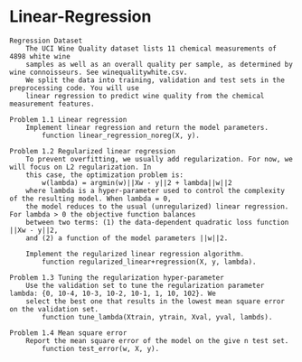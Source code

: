 # Linear-Regression
	Regression Dataset 
		The UCI Wine Quality dataset lists 11 chemical measurements of 4898 white wine
		samples as well as an overall quality per sample, as determined by wine connoisseurs. See winequalitywhite.csv. 
		We split the data into training, validation and test sets in the preprocessing code. You will use
		linear regression to predict wine quality from the chemical measurement features.
		
	Problem 1.1 Linear regression
		Implement linear regression and return the model parameters.
			function linear_regression_noreg(X, y).

	Problem 1.2 Regularized linear regression
		To prevent overfitting, we usually add regularization. For now, we will focus on L2 regularization. In
		this case, the optimization problem is:
			w(lambda) = argmin(w)||Xw - y||2 + lambda||w||2
		where lambda is a hyper-parameter used to control the complexity of the resulting model. When lambda = 0,
		the model reduces to the usual (unregularized) linear regression. For lambda > 0 the objective function balances
		between two terms: (1) the data-dependent quadratic loss function ||Xw - y||2,
		and (2) a function of the model parameters ||w||2.
		
		Implement the regularized linear regression algorithm.
			function regularized_linear+regression(X, y, lambda).

	Problem 1.3 Tuning the regularization hyper-parameter
		Use the validation set to tune the regularization parameter lambda: {0, 10-4, 10-3, 10-2, 10-1, 1, 10, 102}. We
		select the best one that results in the lowest mean square error on the validation set.
			function tune_lambda(Xtrain, ytrain, Xval, yval, lambds).

	Problem 1.4 Mean square error
		Report the mean square error of the model on the give n test set.
			function test_error(w, X, y).

